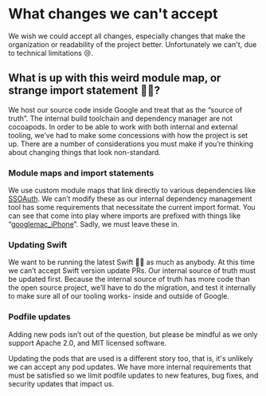 # What changes we can't accept

We wish we could accept all changes, especially changes that make the organization or readability of the project better. Unfortunately we can't, due to technical limitations 😢.

## What is up with this weird module map, or strange import statement 🤷‍♂️?

We host our source code inside Google and treat that as the “source of truth”. The internal build toolchain and dependency manager are not cocoapods. In order to be able to work with both internal and external tooling, we’ve had to make some concessions with how the project is set up. There are a number of considerations you must make if you’re thinking about changing things that look non-standard. 

### Module maps and import statements

We use custom module maps that link directly to various dependencies like [SSOAuth](https://github.com/google/science-journal-ios/blob/master/ModuleMaps/SSOAuth.modulemaps/module.modulemap). We can’t modify these as our internal dependency management tool has some requirements that necessitate the current import format. You can see that come into play where imports are prefixed with things like “[googlemac_iPhone](https://github.com/google/science-journal-ios/blob/master/ScienceJournal/Accounts/AccountsManager.swift#L19)”. Sadly, we must leave these in.

### Updating Swift

We want to be running the latest Swift 🏃‍♀️ as much as anybody. At this time we can’t accept Swift version update PRs. Our internal source of truth must be updated first. Because the internal source of truth has more code than the open source project, we’ll have to do the migration, and test it internally to make sure all of our tooling works- inside and outside of Google.

### Podfile updates

Adding new pods isn’t out of the question, but please be mindful as we only support Apache 2.0, and MIT licensed software.

Updating the pods that are used is a different story too, that is, it's unlikely we can accept any pod updates. We have more internal requirements that must be satisfied so we limit podfile updates to new features, bug fixes, and security updates that impact us. 

